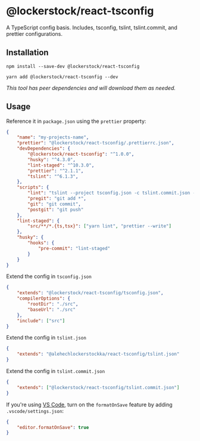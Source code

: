 # @lockerstock/react-tsconfig

A TypeScript config basis. Includes, tsconfig, tslint, tslint.commit, and prettier configurations.

## Installation

```
npm install --save-dev @lockerstock/react-tsconfig
```

```
yarn add @lockerstock/react-tsconfig --dev
```

_This tool has peer dependencies and will download them as needed._

## Usage

Reference it in `package.json` using the `prettier` property:

```json
{
	"name": "my-projects-name",
	"prettier": "@lockerstock/react-tsconfig/.prettierrc.json",
	"devDependencies": {
		"@lockerstock/react-tsconfig": "^1.0.0",
		"husky": "^4.3.0",
		"lint-staged": "^10.3.0",
		"prettier": "^2.1.1",
		"tslint": "^6.1.3",
	},
	"scripts": {
		"lint": "tslint --project tsconfig.json -c tslint.commit.json --fix",
		"pregit": "git add *",
		"git": "git commit",
		"postgit": "git push"
	},
	"lint-staged": {
		"src/**/*.{ts,tsx}": ["yarn lint", "prettier --write"]
	},
	"husky": {
		"hooks": {
			"pre-commit": "lint-staged"
		}
	}
}
```

Extend the config in `tsconfig.json`

```json
{
	"extends": "@lockerstock/react-tsconfig/tsconfig.json",
	"compilerOptions": {
		"rootDir": "./src",
		"baseUrl": "./src"
	},
	"include": ["src"]
}
```

Extend the config in `tslint.json`

```json
{
	"extends": "@alehechlockerstockka/react-tsconfig/tslint.json"
}
```

Extend the config in `tslint.commit.json`

```json
{
	"extends": ["@lockerstock/react-tsconfig/tslint.commit.json"]
}
```

If you're using [VS Code](https://code.visualstudio.com/), turn on the `formatOnSave` feature by adding `.vscode/settings.json`:

```json
{
	"editor.formatOnSave": true
}
```
